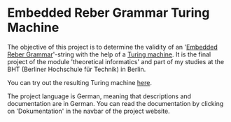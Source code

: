 # Embedded Reber Grammar Turing Machine
The objective of this project is to determine the validity of an '[Embedded Reber Grammar](http://christianherta.de/lehre/dataScience/machineLearning/neuralNetworks/reberGrammar.php "what is 'Embedded Reber Grammar'?")'-string with the help of a [Turing machine](https://en.wikipedia.org/wiki/Turing_machine "what is a Turing machine?").
It is the final project of the module 'theoretical informatics' and part of my studies at the BHT (Berliner Hochschule für Technik) in Berlin.

You can try out the resulting Turing machine [here](https://florgol.github.io/ERG-Turing-machine/ "the project").

The project language is German, meaning that descriptions and documentation are in German. You can read the documentation by clicking on 'Dokumentation' in the navbar of the project website.
